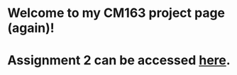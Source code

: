 # Welcome to my CM163 project page (again)!

# Assignment 2 can be accessed [here](https://robertgaines.github.io/UCSC-cm163/a2).


